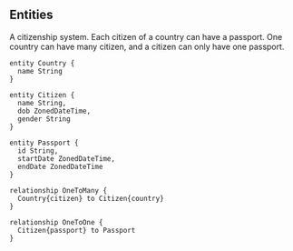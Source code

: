 ## Entities

A citizenship system. Each citizen of a country can have a passport.
One country can have many citizen, and a citizen can only have one passport.

```
entity Country {
  name String
}

entity Citizen {
  name String,
  dob ZonedDateTime,
  gender String
}

entity Passport {
  id String,
  startDate ZonedDateTime,
  endDate ZonedDateTime
}

relationship OneToMany {
  Country{citizen} to Citizen{country}
}

relationship OneToOne {
  Citizen{passport} to Passport
}
```
